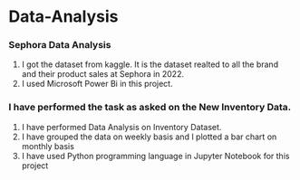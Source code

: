 # Data-Analysis
### Sephora Data Analysis
1) I got the dataset from kaggle. It is the dataset realted to all the brand and their product sales at Sephora in 2022.
2) I used Microsoft Power Bi in this project.
### I have performed the task as asked on the New Inventory Data.
1) I have performed Data Analysis on Inventory Dataset.
2) I have grouped the data on weekly basis and I plotted a bar chart on monthly basis
3) I have used Python programming language in Jupyter Notebook for this project
